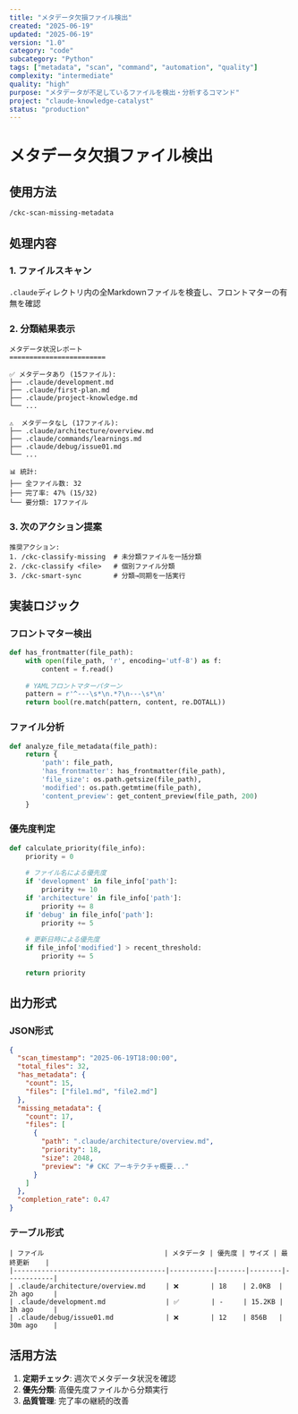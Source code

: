 ```yaml
---
title: "メタデータ欠損ファイル検出"
created: "2025-06-19"
updated: "2025-06-19"
version: "1.0"
category: "code"
subcategory: "Python"
tags: ["metadata", "scan", "command", "automation", "quality"]
complexity: "intermediate"
quality: "high"
purpose: "メタデータが不足しているファイルを検出・分析するコマンド"
project: "claude-knowledge-catalyst"
status: "production"
---
```


# メタデータ欠損ファイル検出

## 使用方法
```bash
/ckc-scan-missing-metadata
```

## 処理内容

### 1. ファイルスキャン
`.claude`ディレクトリ内の全Markdownファイルを検査し、フロントマターの有無を確認

### 2. 分類結果表示
```
メタデータ状況レポート
========================

✅ メタデータあり (15ファイル):
├── .claude/development.md
├── .claude/first-plan.md  
├── .claude/project-knowledge.md
└── ...

⚠️  メタデータなし (17ファイル):
├── .claude/architecture/overview.md
├── .claude/commands/learnings.md
├── .claude/debug/issue01.md
└── ...

📊 統計:
├── 全ファイル数: 32
├── 完了率: 47% (15/32)
└── 要分類: 17ファイル
```

### 3. 次のアクション提案
```
推奨アクション:
1. /ckc-classify-missing  # 未分類ファイルを一括分類
2. /ckc-classify <file>   # 個別ファイル分類  
3. /ckc-smart-sync        # 分類→同期を一括実行
```

## 実装ロジック

### フロントマター検出
```python
def has_frontmatter(file_path):
    with open(file_path, 'r', encoding='utf-8') as f:
        content = f.read()
        
    # YAMLフロントマターパターン
    pattern = r'^---\s*\n.*?\n---\s*\n'
    return bool(re.match(pattern, content, re.DOTALL))
```

### ファイル分析
```python
def analyze_file_metadata(file_path):
    return {
        'path': file_path,
        'has_frontmatter': has_frontmatter(file_path),
        'file_size': os.path.getsize(file_path),
        'modified': os.path.getmtime(file_path),
        'content_preview': get_content_preview(file_path, 200)
    }
```

### 優先度判定
```python
def calculate_priority(file_info):
    priority = 0
    
    # ファイル名による優先度
    if 'development' in file_info['path']:
        priority += 10
    if 'architecture' in file_info['path']:
        priority += 8
    if 'debug' in file_info['path']:
        priority += 5
        
    # 更新日時による優先度
    if file_info['modified'] > recent_threshold:
        priority += 5
        
    return priority
```

## 出力形式

### JSON形式
```json
{
  "scan_timestamp": "2025-06-19T18:00:00",
  "total_files": 32,
  "has_metadata": {
    "count": 15,
    "files": ["file1.md", "file2.md"]
  },
  "missing_metadata": {
    "count": 17,
    "files": [
      {
        "path": ".claude/architecture/overview.md",
        "priority": 18,
        "size": 2048,
        "preview": "# CKC アーキテクチャ概要..."
      }
    ]
  },
  "completion_rate": 0.47
}
```

### テーブル形式
```
| ファイル                              | メタデータ | 優先度 | サイズ | 最終更新    |
|--------------------------------------|-----------|-------|--------|------------|
| .claude/architecture/overview.md     | ❌        | 18    | 2.0KB  | 2h ago     |
| .claude/development.md               | ✅        | -     | 15.2KB | 1h ago     |
| .claude/debug/issue01.md             | ❌        | 12    | 856B   | 30m ago    |
```

## 活用方法

1. **定期チェック**: 週次でメタデータ状況を確認
2. **優先分類**: 高優先度ファイルから分類実行
3. **品質管理**: 完了率の継続的改善